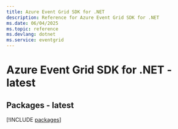 ```yaml
---
title: Azure Event Grid SDK for .NET
description: Reference for Azure Event Grid SDK for .NET
ms.date: 06/04/2025
ms.topic: reference
ms.devlang: dotnet
ms.service: eventgrid
---
```

# Azure Event Grid SDK for .NET - latest
## Packages - latest
[!INCLUDE [packages](event-grid-index.md)]